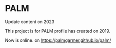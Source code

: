# PALM

Update content on 2023

This project is for PALM profile
has created on 2019.

Now is online.
on https://palmgarmer.github.io/palm/
